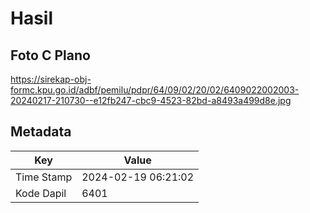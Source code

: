 # Hasil

## Foto C Plano

https://sirekap-obj-formc.kpu.go.id/adbf/pemilu/pdpr/64/09/02/20/02/6409022002003-20240217-210730--e12fb247-cbc9-4523-82bd-a8493a499d8e.jpg


## Metadata

| Key        | Value               |
| ---------- | ------------------- |
| Time Stamp | 2024-02-19 06:21:02 |
| Kode Dapil | 6401                |



